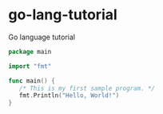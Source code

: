 # go-lang-tutorial
Go language tutorial


```go
package main

import "fmt"

func main() {
   /* This is my first sample program. */
   fmt.Println("Hello, World!")
}
```
